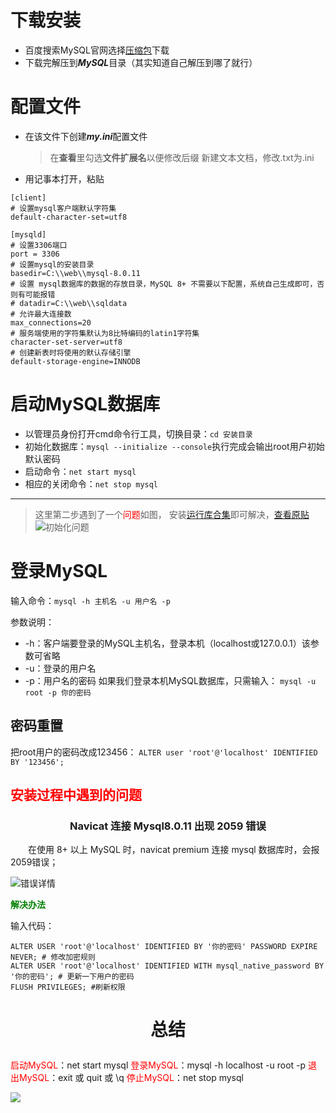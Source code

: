 # 下载安装

* 百度搜索MySQL官网选择[压缩包](https://dev.mysql.com/downloads/mysql/)下载
* 下载完解压到***MySQL***目录（其实知道自己解压到哪了就行）


# 配置文件
* 在该文件下创建***my.ini***配置文件

    > 在**查看**里勾选**文件扩展名**以便修改后缀
    > 新建文本文档，修改.txt为.ini

*  用记事本打开，粘贴
    > 
```
[client]
# 设置mysql客户端默认字符集
default-character-set=utf8
 
[mysqld]
# 设置3306端口
port = 3306
# 设置mysql的安装目录
basedir=C:\\web\\mysql-8.0.11
# 设置 mysql数据库的数据的存放目录，MySQL 8+ 不需要以下配置，系统自己生成即可，否则有可能报错
# datadir=C:\\web\\sqldata
# 允许最大连接数
max_connections=20
# 服务端使用的字符集默认为8比特编码的latin1字符集
character-set-server=utf8
# 创建新表时将使用的默认存储引擎
default-storage-engine=INNODB
```


# 启动MySQL数据库
   - 以管理员身份打开cmd命令行工具，切换目录：`cd 安装目录`
   - 初始化数据库：`mysql --initialize --console`执行完成会输出root用户初始默认密码
   - 启动命令：`net start mysql`  
   - 相应的关闭命令：`net stop mysql`
***
> 这里第二步遇到了一个<font color="red">问题</font>如图， 安装[运行库合集](https://www.lanzous.com/ia0h61e)即可解决，[查看原贴](https://blog.csdn.net/qq_42365534/article/details/102847013)
![初始化问题](https://cdn.jsdelivr.net/gh/alibuaiwukong/imgdate/2019103122095921.png)
     

# 登录MySQL
输入命令：`mysql -h 主机名 -u 用户名 -p`

参数说明：
* -h：客户端要登录的MySQL主机名，登录本机（localhost或127.0.0.1）该参数可省略
* -u：登录的用户名
* -p：用户名的密码
如果我们登录本机MySQL数据库，只需输入：
`mysql -u root -p 你的密码`

## 密码重置

把root用户的密码改成123456：
`ALTER user 'root'@'localhost' IDENTIFIED BY '123456';`

## <font color="red">安装过程中遇到的问题</font>

### 

### <p align="center"> Navicat 连接 Mysql8.0.11 出现 2059 错误</p>

　　在使用 8+ 以上 MySQL 时，navicat premium 连接 mysql 数据库时，会报2059错误；

![错误详情](https://cdn.jsdelivr.net/gh/alibuaiwukong/imgdate/20180424090216376.png)

**<font color="green">解决办法</font>**

输入代码：
```
ALTER USER 'root'@'localhost' IDENTIFIED BY '你的密码' PASSWORD EXPIRE NEVER; # 修改加密规则 
ALTER USER 'root'@'localhost' IDENTIFIED WITH mysql_native_password BY '你的密码'; # 更新一下用户的密码 
FLUSH PRIVILEGES; #刷新权限
```


# <p align="center">总结</p>

<font color="red">启动MySQL</font>：net start mysql
<font color="red">登录MySQL</font>：mysql -h localhost -u root -p
<font color="red">退出MySQL</font>：exit 或 quit 或 \q
<font color="red">停止MySQL</font>：net stop mysql

![](https://cdn.jsdelivr.net/gh/alibuaiwukong/imgdate/Screenshot_Aicy.png)